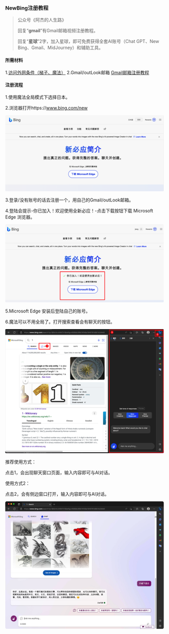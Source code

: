 ### NewBing注册教程

> 公众号《阿杰的人生路》
>
> 回复“**gmail**”有Gmail邮箱视频注册教程。
>
> 回复“**星球**”2字，加入星球，即可免费获得全套AI账号（Chat GPT、New Bing、Gmail、MidJourney）和辅助工具。

#### 所需材料

1.[访问外网条件（梯子、魔法）](https://www.hjtnt.pro/auth/register?code=QRY5)
2.Gmail/outLook邮箱 [Gmail邮箱注册教程](gmail.md)

#### 注册流程

1.使用魔法全局模式下选择日本。

2.浏览器打开https://www.bing.com/new

![image-20230405182603628](images/image-20230405182603628.png)

3.登录/没有账号的话去注册一个，用自己的Gmail/outLook邮箱。

4.登陆会提示-你已加入！欢迎使用全新必应！-点击下载按钮下载 Microsoft Edge 浏览器。

![image-20230405182753202](images/image-20230405182753202.png)

5.Microsoft Edge 安装后登陆自己的账号。

6.魔法可以不用全局了。打开搜索查看会有聊天的按钮。

![image-20230405183050075](images/image-20230405183050075.png)



推荐使用方式：

点击1，会出现聊天窗口页面，输入内容即可与AI对话。

使用方式2：

点击2，会有侧边窗口打开，输入内容即可与AI对话。

![image-20230405183249379](images/image-20230405183249379.png)